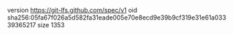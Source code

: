 version https://git-lfs.github.com/spec/v1
oid sha256:05fa67f026a5d582fa31eade005e70e8ecd9e39b9cf319e31e61a03339365217
size 1353
